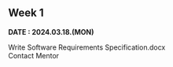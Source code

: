 ## Week 1   
**DATE : 2024.03.18.(MON)**   

Write Software Requirements Specification.docx   
Contact Mentor


